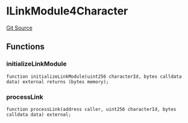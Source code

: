 # ILinkModule4Character
[Git Source](https://github.com/Crossbell-Box/Crossbell-Contracts/blob/34b32749a8bd5815fbe2026db07c401bb7f54d20/contracts/interfaces/ILinkModule4Character.sol)


## Functions
### initializeLinkModule


```solidity
function initializeLinkModule(uint256 characterId, bytes calldata data) external returns (bytes memory);
```

### processLink


```solidity
function processLink(address caller, uint256 characterId, bytes calldata data) external;
```

